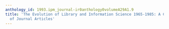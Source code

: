 ```yaml
---
anthology_id: 1993.ipm_journal-ir0anthology0volumeA29A1.9
title: 'The Evolution of Library and Information Science 1965-1985: A Content Analysis
  of Journal Articles'
---
```

